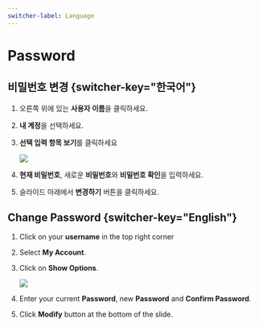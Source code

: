 ```yaml
---
switcher-label: Language
---
```

# Password 


## 비밀번호 변경 {switcher-key="한국어"}

1. 오른쪽 위에 있는 **사용자 이름**을 클릭하세요.
2. **내 계정**을 선택하세요.
3. **선택 입력 항목 보기**를 클릭하세요

   <img src="내계정_정보.png" />

4. **현재 비밀번호**, 새로운 **비밀번호**와 **비밀번호 확인**을 입력하세요.
5. 슬라이드 아래에서 **변경하기** 버튼을 클릭하세요.

## Change Password {switcher-key="English"}

1. Click on your **username** in the top right corner 
2. Select **My Account**. 
3. Click on **Show Options**.

   <img src="myaccount_info.png" />

4. Enter your current **Password**, new **Password** and **Confirm Password**. 
5. Click **Modify** button at the bottom of the slide.


